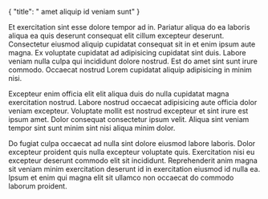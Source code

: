 {
  "title": " amet aliquip id veniam sunt"
}

Et exercitation sint esse dolore tempor ad in. Pariatur aliqua do ea laboris aliqua ea quis deserunt consequat elit cillum excepteur deserunt. Consectetur eiusmod aliquip cupidatat consequat sit in et enim ipsum aute magna. Ex voluptate cupidatat ad adipisicing cupidatat sint duis. Labore veniam nulla culpa qui incididunt dolore nostrud. Est do amet sint sunt irure commodo. Occaecat nostrud Lorem cupidatat aliquip adipisicing in minim nisi.

Excepteur enim officia elit elit aliqua duis do nulla cupidatat magna exercitation nostrud. Labore nostrud occaecat adipisicing aute officia dolor veniam excepteur. Voluptate mollit est nostrud excepteur et sint irure est ipsum amet. Dolor consequat consectetur ipsum velit. Aliqua sint veniam tempor sint sunt minim sint nisi aliqua minim dolor.

Do fugiat culpa occaecat ad nulla sint dolore eiusmod labore laboris. Dolor excepteur proident quis nulla excepteur voluptate quis. Exercitation nisi eu excepteur deserunt commodo elit sit incididunt. Reprehenderit anim magna sit veniam minim exercitation deserunt id in exercitation eiusmod id nulla ea. Ipsum et enim qui magna elit sit ullamco non occaecat do commodo laborum proident.